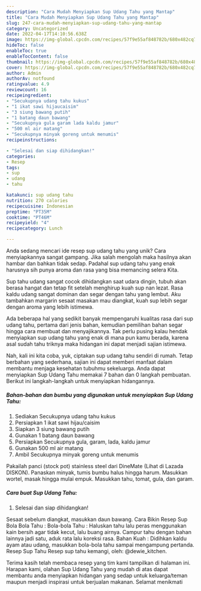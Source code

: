 ```yaml
---
description: "Cara Mudah Menyiapkan Sup Udang Tahu yang Mantap"
title: "Cara Mudah Menyiapkan Sup Udang Tahu yang Mantap"
slug: 247-cara-mudah-menyiapkan-sup-udang-tahu-yang-mantap
category: Uncategorized
date: 2022-04-17T14:10:56.638Z
image: https://img-global.cpcdn.com/recipes/57f9e55af848782b/680x482cq70/sup-udang-tahu-foto-resep-utama.jpg
hideToc: false
enableToc: true
enableTocContent: false
thumbnail: https://img-global.cpcdn.com/recipes/57f9e55af848782b/680x482cq70/sup-udang-tahu-foto-resep-utama.jpg
cover: https://img-global.cpcdn.com/recipes/57f9e55af848782b/680x482cq70/sup-udang-tahu-foto-resep-utama.jpg
author: Admin
authorAv: notfound
ratingvalue: 4.9
reviewcount: 16
recipeingredient:
- "Secukupnya udang tahu kukus"
- "1 ikat sawi hijaucaisim"
- "3 siung bawang putih"
- "1 batang daun bawang"
- "Secukupnya gula garam lada kaldu jamur"
- "500 ml air matang"
- "Secukupnya minyak goreng untuk menumis"
recipeinstructions:

- "Selesai dan siap dihidangkan!"
categories:
- Resep
tags:
- sup
- udang
- tahu

katakunci: sup udang tahu 
nutrition: 270 calories
recipecuisine: Indonesian
preptime: "PT35M"
cooktime: "PT46M"
recipeyield: "4"
recipecategory: Lunch

---
```





Anda sedang mencari ide resep sup udang tahu yang unik? Cara menyiapkannya sangat gampang. Jika salah mengolah maka hasilnya akan hambar dan bahkan tidak sedap. Padahal sup udang tahu yang enak harusnya sih punya aroma dan rasa yang bisa memancing selera Kita.





Sup tahu udang sangat cocok dihidangkan saat udara dingin, tubuh akan berasa hangat dan tetap fit setelah menghirup kuah sup nan lezat. Rasa kaldu udang sangat dominan dan segar dengan tahu yang lembut. Aku tambahkan margarin sesaat masakan mau diangkat, kuah sup lebih segar dengan aroma yang lebih istimewa.

Ada beberapa hal yang sedikit banyak mempengaruhi kualitas rasa dari sup udang tahu, pertama dari jenis bahan, kemudian pemilihan bahan segar hingga cara membuat dan menyajikannya. Tak perlu pusing kalau hendak menyiapkan sup udang tahu yang enak di mana pun kamu berada, karena asal sudah tahu triknya maka hidangan ini dapat menjadi sajian istimewa.






Nah, kali ini kita coba, yuk, ciptakan sup udang tahu sendiri di rumah. Tetap berbahan yang sederhana, sajian ini dapat memberi manfaat dalam membantu menjaga kesehatan tubuhmu sekeluarga. Anda dapat menyiapkan Sup Udang Tahu memakai 7 bahan dan 0 langkah pembuatan. Berikut ini langkah-langkah untuk menyiapkan hidangannya.

<!--inarticleads1-->

##### Bahan-bahan dan bumbu yang digunakan untuk menyiapkan Sup Udang Tahu:

1. Sediakan Secukupnya udang tahu kukus
1. Persiapkan 1 ikat sawi hijau/caisim
1. Siapkan 3 siung bawang putih
1. Gunakan 1 batang daun bawang
1. Persiapkan Secukupnya gula, garam, lada, kaldu jamur
1. Gunakan 500 ml air matang
1. Ambil Secukupnya minyak goreng untuk menumis


Pakailah panci (stock pot) stainless steel dari DineMate (Lihat di Lazada DISKON). Panaskan minyak, tumis bumbu halus hingga harum. Masukkan wortel, masak hingga mulai empuk. Masukkan tahu, tomat, gula, dan garam. 

<!--inarticleads2-->

##### Cara buat Sup Udang Tahu:


1. Selesai dan siap dihidangkan!

Sesaat sebelum diangkat, masukkan daun bawang. Cara Bikin Resep Sup Bola Bola Tahu : Bola-bola Tahu : Haluskan tahu lalu peras menggunakan kain bersih agar tidak kecut, lalu buang airnya. Campur tahu dengan bahan lainnya jadi satu, aduk rata lalu koreksi rasa. Bahan Kuah : Didihkan kaldu ayam atau udang, masukkan bola-bola tahu sampai mengampung pertanda. Resep Sup Tahu Resep sup tahu kemangi, oleh: @dewie_kitchen. 

Terima kasih telah membaca resep yang tim kami tampilkan di halaman ini. Harapan kami, olahan Sup Udang Tahu yang mudah di atas dapat membantu anda menyiapkan hidangan yang sedap untuk keluarga/teman maupun menjadi inspirasi untuk berjualan makanan. Selamat menikmati
